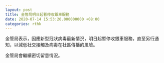 ```yaml
---
layout: post
title: 金管局明日起暫停收銀車服務
date: 2020-07-14 15:53:20.000000000 +08:00
categories: rthk
---
```


金管局表示，因應新型冠狀病毒最新情況，明日起暫停收銀車服務，直至另行通知，以減低社交接觸及病毒在社區傳播的風險。

金管局會繼續密切留意情況。
